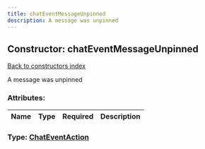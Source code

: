 ```yaml
---
title: chatEventMessageUnpinned
description: A message was unpinned
---
```

## Constructor: chatEventMessageUnpinned  
[Back to constructors index](index.md)



A message was unpinned

### Attributes:

| Name     |    Type       | Required | Description |
|----------|---------------|----------|-------------|



### Type: [ChatEventAction](../types/ChatEventAction.md)


